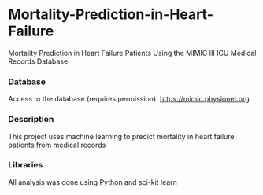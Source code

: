 # Mortality-Prediction-in-Heart-Failure
Mortality Prediction in Heart Failure Patients Using the MIMIC III ICU Medical Records Database

### Database
Access to the database (requires permission): https://mimic.physionet.org

### Description
This project uses machine learning to predict mortality in heart failure patients from medical records

### Libraries
All analysis was done using Python and sci-kit learn
